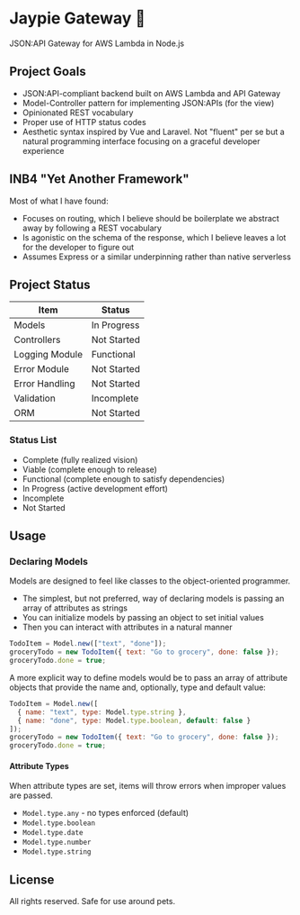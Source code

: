 # Jaypie Gateway 🔹

JSON:API Gateway for AWS Lambda in Node.js

## Project Goals

* JSON:API-compliant backend built on AWS Lambda and API Gateway
* Model-Controller pattern for implementing JSON:APIs (for the view)
* Opinionated REST vocabulary
* Proper use of HTTP status codes
* Aesthetic syntax inspired by Vue and Laravel.  Not "fluent" per se but a natural programming interface focusing on a graceful developer experience

## INB4 "Yet Another Framework"

Most of what I have found:

* Focuses on routing, which I believe should be boilerplate we abstract away by following a REST vocabulary
* Is agonistic on the schema of the response, which I believe leaves a lot for the developer to figure out
* Assumes Express or a similar underpinning rather than native serverless

## Project Status

| Item           | Status      |
| -------------- | ----------- |
| Models         | In Progress |
| Controllers    | Not Started |
| Logging Module | Functional  |
| Error Module   | Not Started |
| Error Handling | Not Started |
| Validation     | Incomplete  |
| ORM            | Not Started |

### Status List

* Complete (fully realized vision)
* Viable (complete enough to release)
* Functional (complete enough to satisfy dependencies)
* In Progress (active development effort)
* Incomplete
* Not Started

## Usage

### Declaring Models

Models are designed to feel like classes to the object-oriented programmer.

* The simplest, but not preferred, way of declaring models is passing an array of attributes as strings
* You can initialize models by passing an object to set initial values
* Then you can interact with attributes in a natural manner

``` javascript
TodoItem = Model.new(["text", "done"]);
groceryTodo = new TodoItem({ text: "Go to grocery", done: false });
groceryTodo.done = true;
```

A more explicit way to define models would be to pass an array of attribute objects that provide the name and, optionally, type and default value:

``` javascript
TodoItem = Model.new([
  { name: "text", type: Model.type.string },
  { name: "done", type: Model.type.boolean, default: false }
]);
groceryTodo = new TodoItem({ text: "Go to grocery", done: false });
groceryTodo.done = true;
```

#### Attribute Types

When attribute types are set, items will throw errors when improper values are passed.

* `Model.type.any` - no types enforced (default)
* `Model.type.boolean`
* `Model.type.date`
* `Model.type.number`
* `Model.type.string`

## License

All rights reserved.  Safe for use around pets.
